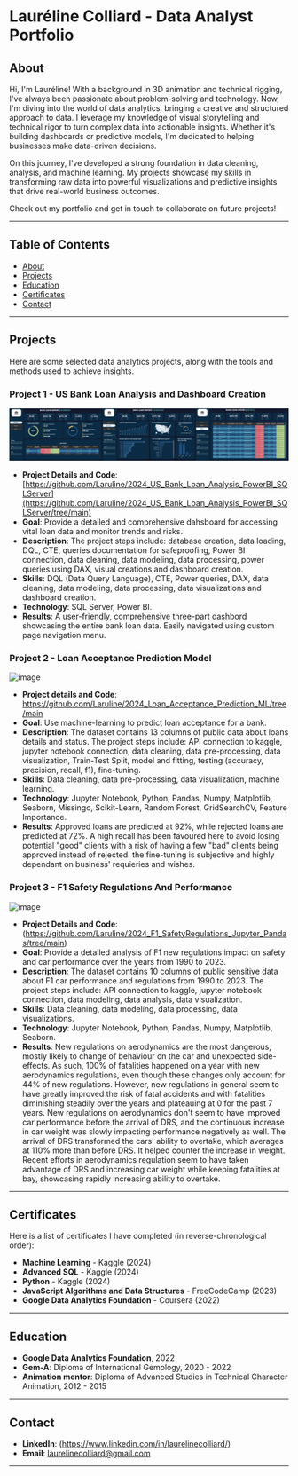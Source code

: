# Lauréline Colliard - Data Analyst Portfolio

## About
Hi, I'm Lauréline! With a background in 3D animation and technical rigging, I've always been passionate about problem-solving and technology. Now, I'm diving into the world of data analytics, bringing a creative and structured approach to data. I leverage my knowledge of visual storytelling and technical rigor to turn complex data into actionable insights. Whether it's building dashboards or predictive models, I'm dedicated to helping businesses make data-driven decisions.

On this journey, I’ve developed a strong foundation in data cleaning, analysis, and machine learning. My projects showcase my skills in transforming raw data into powerful visualizations and predictive insights that drive real-world business outcomes.

Check out my portfolio and get in touch to collaborate on future projects!

---

## Table of Contents
- [About](#about)
- [Projects](#projects)
- [Education](#education)
- [Certificates](#certificates)
- [Contact](#contact)

---

## Projects
Here are some selected data analytics projects, along with the tools and methods used to achieve insights.


### Project 1 - US Bank Loan Analysis and Dashboard Creation 
![Alt text](https://github.com/Laruline/2024_US_Bank_Loan_Analysis_PowerBI_SQLServer/blob/main/DashboardPresentation.JPG)
- **Project Details and Code**: [https://github.com/Laruline/2024_US_Bank_Loan_Analysis_PowerBI_SQLServer](https://github.com/Laruline/2024_US_Bank_Loan_Analysis_PowerBI_SQLServer/tree/main)
- **Goal**: Provide a detailed and comprehensive dahsboard for accessing vital loan data and monitor trends and risks.     
- **Description**: The project steps include: database creation, data loading, DQL, CTE,  queries documentation for safeproofing, Power BI connection, data cleaning, data modeling, data processing, power queries using DAX, visual creations and dashboard creation.
- **Skills**: DQL (Data Query Language), CTE, Power queries, DAX, data cleaning, data modeling, data processing, data visualizations and dashboard creation.
- **Technology**: SQL Server, Power BI. 
- **Results**: A user-friendly, comprehensive three-part dashbord showcasing the entire bank loan data. Easily navigated using custom page navigation menu.



### Project 2 - Loan Acceptance Prediction Model
![image](https://github.com/user-attachments/assets/ff409529-db8d-4a9e-944e-58e07191a8db)
- **Project details and Code**: https://github.com/Laruline/2024_Loan_Acceptance_Prediction_ML/tree/main
- **Goal**: Use machine-learning to predict loan acceptance for a bank.
- **Description**: The dataset contains 13 columns of public data about loans details and status. The project steps include: API connection to kaggle, jupyter notebook connection, data cleaning, data pre-processing, data visualization, Train-Test Split, model and fitting, testing (accuracy, precision, recall, f1), fine-tuning.
- **Skills**: Data cleaning, data pre-processing, data visualization, machine learning.
- **Technology**: Jupyter Notebook, Python, Pandas, Numpy, Matplotlib, Seaborn, Missingo, Scikit-Learn, Random Forest, GridSearchCV, Feature Importance.
- **Results**: Approved loans are predicted at 92%, while rejected loans are predicted at 72%. A high recall has been favoured here to avoid losing potential "good" clients with a risk of having a few "bad" clients being approved instead of rejected. the fine-tuning is subjective and highly dependant on business' requieries and wishes.



### Project 3 - F1 Safety Regulations And Performance 
![image](https://github.com/user-attachments/assets/3060a5d0-395e-41fd-959e-a171dbafc5b2)
- **Project Details and Code**: (https://github.com/Laruline/2024_F1_SafetyRegulations_Jupyter_Pandas/tree/main)
- **Goal**: Provide a detailed analysis of F1 new regulations impact on safety and car performance over the years from 1990 to 2023.
- **Description**: The dataset contains 10 columns of public sensitive data about F1 car performance and regulations from 1990 to 2023. The project steps include: API connection to kaggle, jupyter notebook connection, data modeling, data analysis, data visualization.
- **Skills**: Data cleaning, data modeling, data processing, data visualizations.
- **Technology**: Jupyter Notebook, Python, Pandas, Numpy, Matplotlib, Seaborn.
- **Results**: New regulations on aerodynamics are the most dangerous, mostly likely to change of behaviour on the car and unexpected side-effects. As such, 100% of fatalities happened on a year with new aerodynamics regulations, even though these changes only account for 44% of new regulations. However, new regulations in general seem to have greatly improved the risk of fatal accidents and with fatalities diminishing steadily over the years and plateauing at 0 for the past 7 years. New regulations on aerodynamics don't seem to have improved car performance before the arrival of DRS, and the continuous increase in car weight  was slowly impacting performance negatively as well. The arrival of DRS transformed the cars' ability to overtake, which averages at 110% more than before DRS. It helped counter the increase in weight. Recent efforts in aerodynamics regulation seem to have taken advantage of DRS and increasing car weight while keeping fatalities at bay, showcasing rapidly increasing ability to overtake.


---



## Certificates
Here is a list of certificates I have completed (in reverse-chronological order):
- **Machine Learning** - Kaggle (2024)
- **Advanced SQL** - Kaggle (2024)
- **Python** - Kaggle (2024)
- **JavaScript Algorithms and Data Structures** - FreeCodeCamp (2023)
- **Google Data Analytics Foundation** - Coursera (2022)

---



## Education
- **Google Data Analytics Foundation**, 2022
- **Gem-A**: Diploma of International Gemology, 2020 - 2022
- **Animation mentor**: Diploma of Advanced Studies in Technical Character Animation, 2012 - 2015

---



## Contact
- **LinkedIn**: (https://www.linkedin.com/in/laurelinecolliard/)
- **Email**: laurelinecolliard@gmail.com

---
